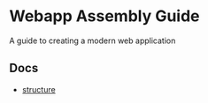 # Webapp Assembly Guide

A guide to creating a modern web application

## Docs

* [structure](docs/structure.md)

